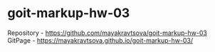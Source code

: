 # goit-markup-hw-03
Repository - https://github.com/mayakravtsova/goit-markup-hw-03	
GitPage	- https://mayakravtsova.github.io/goit-markup-hw-03/